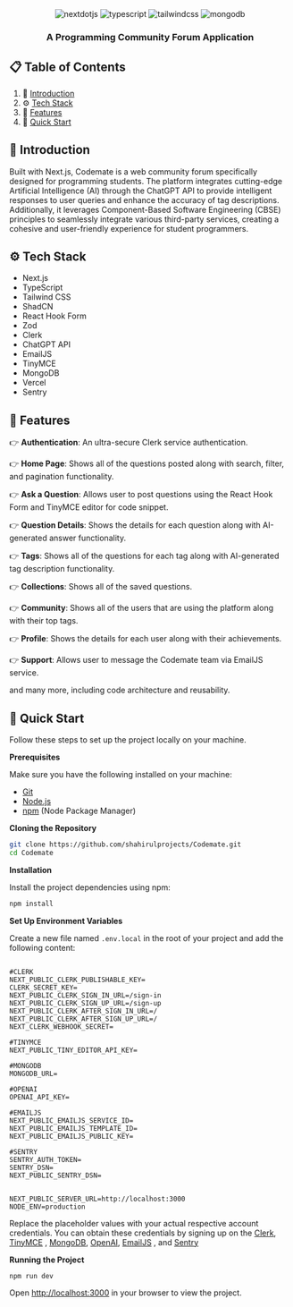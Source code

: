 <div align="center">
  
  
  <div>
    <img src="https://img.shields.io/badge/-Next_JS-black?style=for-the-badge&logoColor=white&logo=nextdotjs&color=000000" alt="nextdotjs" />
    <img src="https://img.shields.io/badge/-TypeScript-black?style=for-the-badge&logoColor=white&logo=typescript&color=3178C6" alt="typescript" />
    <img src="https://img.shields.io/badge/-Tailwind_CSS-black?style=for-the-badge&logoColor=white&logo=tailwindcss&color=06B6D4" alt="tailwindcss" />
    <img src="https://img.shields.io/badge/MongoDB-4EA94B?style=for-the-badge&logo=mongodb&logoColor=white" alt="mongodb" />
  </div>

  <h3 align="center">A Programming Community Forum Application</h3>

  
</div>

## 📋 <a name="table">Table of Contents</a>

1. 🤖 [Introduction](#introduction)
2. ⚙️ [Tech Stack](#tech-stack)
3. 🔋 [Features](#features)
4. 🤸 [Quick Start](#quick-start)


## <a name="introduction">🤖 Introduction</a>

Built with Next.js, Codemate is a web community forum specifically designed for programming students.  The platform integrates cutting-edge Artificial Intelligence (AI) through the ChatGPT API to provide intelligent responses to user queries and enhance the accuracy of tag descriptions. Additionally, it leverages Component-Based Software Engineering (CBSE) principles to seamlessly integrate various third-party services, creating a cohesive and user-friendly experience for student programmers.

## <a name="tech-stack">⚙️ Tech Stack</a>

- Next.js
- TypeScript
- Tailwind CSS
- ShadCN
- React Hook Form
- Zod
- Clerk
- ChatGPT API
- EmailJS
- TinyMCE
- MongoDB
- Vercel
- Sentry

## <a name="features">🔋 Features</a>

👉 **Authentication**: An ultra-secure Clerk service authentication.

👉 **Home Page**: Shows all of the questions posted along with search, filter, and pagination functionality.

👉 **Ask a Question**: Allows user to post questions using the React Hook Form and TinyMCE editor for code snippet.

👉 **Question Details**: Shows the details for each question along with AI-generated answer functionality.

👉 **Tags**: Shows all of the questions for each tag along with AI-generated tag description functionality.

👉 **Collections**: Shows all of the saved questions.

👉 **Community**: Shows all of the users that are using the platform along with their top tags.

👉 **Profile**: Shows the details for each user along with their achievements.

👉 **Support**: Allows user to message the Codemate team via EmailJS service.


and many more, including code architecture and reusability. 

## <a name="quick-start">🤸 Quick Start</a>

Follow these steps to set up the project locally on your machine.

**Prerequisites**

Make sure you have the following installed on your machine:

- [Git](https://git-scm.com/)
- [Node.js](https://nodejs.org/en)
- [npm](https://www.npmjs.com/) (Node Package Manager)

**Cloning the Repository**

```bash
git clone https://github.com/shahirulprojects/Codemate.git
cd Codemate
```

**Installation**

Install the project dependencies using npm:

```bash
npm install
```

**Set Up Environment Variables**

Create a new file named `.env.local` in the root of your project and add the following content:

```env.local

#CLERK
NEXT_PUBLIC_CLERK_PUBLISHABLE_KEY=
CLERK_SECRET_KEY=
NEXT_PUBLIC_CLERK_SIGN_IN_URL=/sign-in
NEXT_PUBLIC_CLERK_SIGN_UP_URL=/sign-up
NEXT_PUBLIC_CLERK_AFTER_SIGN_IN_URL=/
NEXT_PUBLIC_CLERK_AFTER_SIGN_UP_URL=/
NEXT_CLERK_WEBHOOK_SECRET=

#TINYMCE
NEXT_PUBLIC_TINY_EDITOR_API_KEY=

#MONGODB
MONGODB_URL=

#OPENAI
OPENAI_API_KEY=

#EMAILJS
NEXT_PUBLIC_EMAILJS_SERVICE_ID=
NEXT_PUBLIC_EMAILJS_TEMPLATE_ID=
NEXT_PUBLIC_EMAILJS_PUBLIC_KEY=

#SENTRY
SENTRY_AUTH_TOKEN=
SENTRY_DSN=
NEXT_PUBLIC_SENTRY_DSN=


NEXT_PUBLIC_SERVER_URL=http://localhost:3000
NODE_ENV=production

```

Replace the placeholder values with your actual respective account credentials. You can obtain these credentials by signing up on the [Clerk](https://clerk.com/), [TinyMCE](https://www.tiny.cloud/) , [MongoDB](https://www.mongodb.com/), [OpenAI](https://platform.openai.com/playground), [EmailJS](https://www.emailjs.com/) , and [Sentry](https://sentry.io/welcome/?utm_source=google&utm_medium=cpc&utm_id=%7B20403208976%7D&utm_campaign=Google_Search_Brand_SentryKW_ROW_Alpha&utm_content=g&utm_term=sentry&gad_source=1&gclid=CjwKCAjwyJqzBhBaEiwAWDRJVILOnBSw_ArmnKuwI38GZj0MvCQMSO-gRCFMYwEF-UE2zXXU1PEyIBoC458QAvD_BwE)

**Running the Project**

```bash
npm run dev
```

Open [http://localhost:3000](http://localhost:3000) in your browser to view the project.


